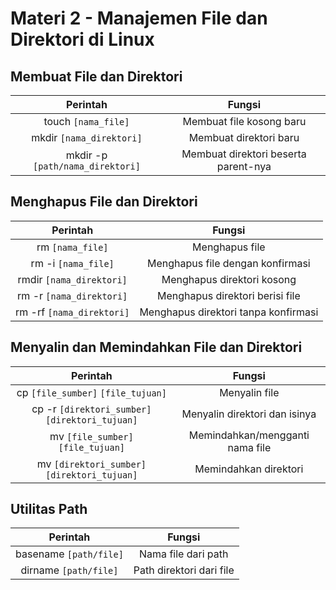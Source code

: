 # Materi 2 - Manajemen File dan Direktori di Linux

## Membuat File dan Direktori

| Perintah | Fungsi |
|:--:|:--:|
| touch `[nama_file]` | Membuat file kosong baru |
| mkdir `[nama_direktori]` | Membuat direktori baru |
| mkdir -p `[path/nama_direktori]` | Membuat direktori beserta parent-nya |

## Menghapus File dan Direktori

| Perintah | Fungsi |
|:--:|:--:|
| rm `[nama_file]` | Menghapus file |
| rm -i `[nama_file]` | Menghapus file dengan konfirmasi |
| rmdir `[nama_direktori]` | Menghapus direktori kosong |
| rm -r `[nama_direktori]` | Menghapus direktori berisi file |
| rm -rf `[nama_direktori]` | Menghapus direktori tanpa konfirmasi |

## Menyalin dan Memindahkan File dan Direktori

| Perintah | Fungsi |
|:--:|:--:|
| cp `[file_sumber]` `[file_tujuan]` | Menyalin file |
| cp -r `[direktori_sumber]` `[direktori_tujuan]` | Menyalin direktori dan isinya |
| mv `[file_sumber]` `[file_tujuan]` | Memindahkan/mengganti nama file |
| mv `[direktori_sumber]` `[direktori_tujuan]` | Memindahkan direktori |

## Utilitas Path

| Perintah | Fungsi |
|:--:|:--:|
| basename `[path/file]` | Nama file dari path |
| dirname `[path/file]` | Path direktori dari file |
